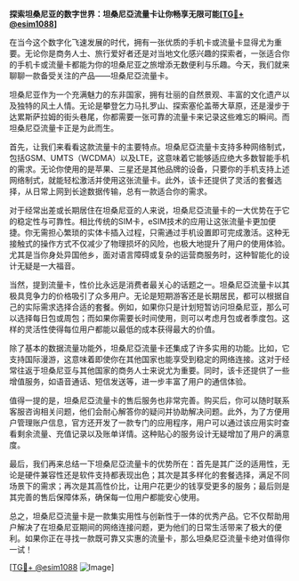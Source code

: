 **探索坦桑尼亚的数字世界：坦桑尼亞流量卡让你畅享无限可能[[TG💪+ @esim1088](https://t.me/s/esim1088)]**

在当今这个数字化飞速发展的时代，拥有一张优质的手机卡或流量卡显得尤为重要。无论你是商务人士、旅行爱好者还是对当地文化感兴趣的探索者，一张适合你的手机卡或流量卡都能为你的坦桑尼亚之旅增添无数便利与乐趣。今天，我们就来聊聊一款备受关注的产品——坦桑尼亞流量卡。

坦桑尼亚作为一个充满魅力的东非国家，拥有壮丽的自然景观、丰富的文化遗产以及独特的风土人情。无论是攀登乞力马扎罗山、探索塞伦盖蒂大草原，还是漫步于达累斯萨拉姆的街头巷尾，你都需要一张可靠的流量卡来记录这些难忘的瞬间。而坦桑尼亞流量卡正是为此而生。

首先，让我们来看看这款流量卡的主要特点。坦桑尼亞流量卡支持多种网络制式，包括GSM、UMTS（WCDMA）以及LTE，这意味着它能够适应绝大多数智能手机的需求。无论你使用的是苹果、三星还是其他品牌的设备，只要你的手机支持上述网络制式，就能轻松激活并使用这张流量卡。此外，该卡还提供了灵活的套餐选择，从日常上网到长途数据传输，总有一款适合你的需求。

对于经常出差或长期居住在坦桑尼亚的人来说，坦桑尼亞流量卡的一大优势在于它的稳定性与可靠性。相比传统的SIM卡，eSIM技术的应用让这张流量卡更加便捷。你无需担心繁琐的实体卡插入过程，只需通过手机设置即可完成激活。这种无接触式的操作方式不仅减少了物理损坏的风险，也极大地提升了用户的使用体验。尤其是当你身处异国他乡，面对语言障碍或复杂的运营商服务时，这种智能化的设计无疑是一大福音。

当然，提到流量卡，性价比永远是消费者最关心的话题之一。坦桑尼亞流量卡以其极具竞争力的价格吸引了众多用户。无论是短期游客还是长期居民，都可以根据自己的实际需求选择合适的套餐。例如，如果你只是计划短暂访问坦桑尼亚，那么可以选择每日包或周包；而如果你需要长时间使用，则可以考虑月包或者季度包。这样的灵活性使得每位用户都能以最低的成本获得最大的价值。

除了基本的数据流量功能外，坦桑尼亞流量卡还集成了许多实用的功能。比如，它支持国际漫游，这意味着即使你在其他国家也能享受到稳定的网络连接。这对于经常往返于坦桑尼亚与其他国家的商务人士来说尤为重要。同时，该卡还提供了一些增值服务，如语音通话、短信发送等，进一步丰富了用户的通信体验。

值得一提的是，坦桑尼亞流量卡的售后服务也非常完善。购买后，你可以随时联系客服咨询相关问题，他们会耐心解答你的疑问并协助解决问题。此外，为了方便用户管理账户信息，官方还开发了一款专门的应用程序，用户可以通过该应用实时查看剩余流量、充值记录以及账单详情。这种贴心的服务设计无疑增加了用户的满意度。

最后，我们再来总结一下坦桑尼亞流量卡的优势所在：首先是其广泛的适用性，无论是硬件兼容性还是软件支持都表现出色；其次是其多样化的套餐选择，满足不同场景下的需求；再次是其高性价比，让用户花更少的钱享受更多的服务；最后则是其完善的售后保障体系，确保每一位用户都能安心使用。

总之，坦桑尼亞流量卡是一款集实用性与创新性于一体的优秀产品。它不仅帮助用户解决了在坦桑尼亚期间的网络连接问题，更为他们的日常生活带来了极大的便利。如果你正在寻找一款既可靠又实惠的流量卡，那么坦桑尼亞流量卡绝对值得你一试！

[[TG💪+ @esim1088](https://t.me/s/esim1088) ![Image](https://i.postimg.cc/4NQfJmqS/Snipaste-2025-05-13-00-14-12.png)]